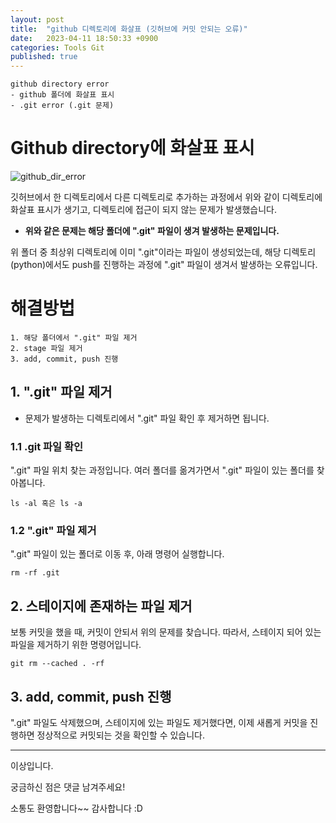 ```yaml
---
layout: post
title:  "github 디렉토리에 화살표 (깃허브에 커밋 안되는 오류)"
date:   2023-04-11 18:50:33 +0900
categories: Tools Git
published: true
---
```

```
github directory error
- github 폴더에 화살표 표시
- .git error (.git 문제)
```

# Github directory에 화살표 표시

![github_dir_error](/assets/img/Tools/Git/2023-04-11-github_dir_error/github_dir_error1.png)

깃허브에서 한 디렉토리에서 다른 디렉토리로 추가하는 과정에서 위와 같이 디렉토리에 화살표 표시가 생기고, 디렉토리에 접근이 되지 않는 문제가 발생했습니다.

- **위와 같은 문제는 해당 폴더에 ".git" 파일이 생겨 발생하는 문제입니다.**

위 폴더 중 최상위 디렉토리에 이미 ".git"이라는 파일이 생성되었는데, 해당 디렉토리(python)에서도 push를 진행하는 과정에 ".git" 파일이 생겨서 발생하는 오류입니다.

# 해결방법

```
1. 해당 폴더에서 ".git" 파일 제거
2. stage 파일 제거
3. add, commit, push 진행
```

## 1. ".git" 파일 제거

- 문제가 발생하는 디렉토리에서 ".git" 파일 확인 후 제거하면 됩니다.

### 1.1 .git 파일 확인
".git" 파일 위치 찾는 과정입니다. 여러 폴더를 옮겨가면서 ".git" 파일이 있는 폴더를 찾아봅니다.

```
ls -al 혹은 ls -a
```

### 1.2 ".git" 파일 제거

".git" 파일이 있는 폴더로 이동 후, 아래 명령어 실행합니다.

```
rm -rf .git
```

## 2. 스테이지에 존재하는 파일 제거
보통 커밋을 했을 때, 커밋이 안되서 위의 문제를 찾습니다. 따라서, 스테이지 되어 있는 파일을 제거하기 위한 명령어입니다.

```
git rm --cached . -rf
```

## 3. add, commit, push 진행

".git" 파일도 삭제했으며, 스테이지에 있는 파일도 제거했다면, 이제 새롭게 커밋을 진행하면 정상적으로 커밋되는 것을 확인할 수 있습니다.

---

이상입니다.

궁금하신 점은 댓글 남겨주세요!

소통도 환영합니다~~ 감사합니다 :D